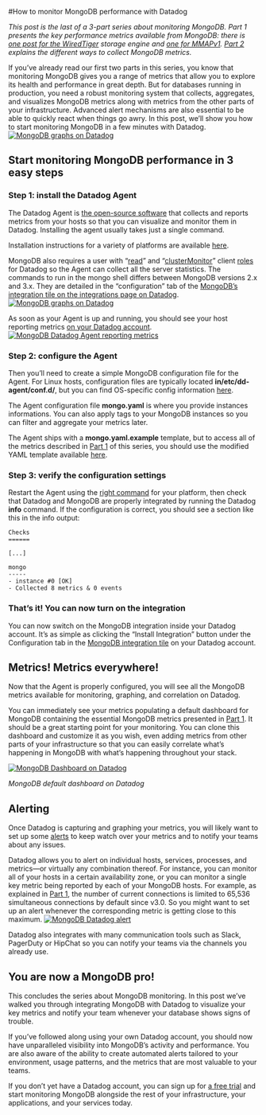 #How to monitor MongoDB performance with Datadog

*This post is the last of a 3-part series about monitoring MongoDB. Part 1 presents the key performance metrics available from MongoDB: there is [one post for the WiredTiger](https://www.datadoghq.com/blog/monitoring-mongodb-performance-metrics-wiredtiger) storage engine and [one for MMAPv1](https://www.datadoghq.com/blog/monitoring-mongodb-performance-metrics-mmap). [Part 2](https://www.datadoghq.com/blog/collecting-mongodb-metrics-and-statistics) explains the different ways to collect MongoDB metrics.*

If you’ve already read our first two parts in this series, you know that monitoring MongoDB gives you a range of metrics that allow you to explore its health and performance in great depth. But for databases running in production, you need a robust monitoring system that collects, aggregates, and visualizes MongoDB metrics along with metrics from the other parts of your infrastructure. Advanced alert mechanisms are also essential to be able to quickly react when things go awry. In this post, we’ll show you how to start monitoring MongoDB in a few minutes with Datadog.
 [![MongoDB graphs on Datadog](https://d33tyra1llx9zy.cloudfront.net/blog/images/2016-05-mongodb/1-monitor/mongodb-performance-metrics.png)](https://d33tyra1llx9zy.cloudfront.net/blog/images/2016-05-mongodb/1-monitor/mongodb-performance-metrics.png)

## Start monitoring MongoDB performance in 3 easy steps

### Step 1: install the Datadog Agent

The Datadog Agent is [the open-source software](https://github.com/DataDog/dd-agent) that collects and reports metrics from your hosts so that you can visualize and monitor them in Datadog. Installing the agent usually takes just a single command.

Installation instructions for a variety of platforms are available [here](https://app.datadoghq.com/account/settings#agent).

MongoDB also requires a user with “[read](https://docs.mongodb.com/manual/reference/built-in-roles/#read)” and “[clusterMonitor](https://docs.mongodb.com/manual/reference/built-in-roles/#clusterMonitor)” client [roles](https://docs.mongodb.com/manual/reference/built-in-roles/#database-user-roles) for Datadog so the Agent can collect all the server statistics. The commands to run in the mongo shell differs between MongoDB versions 2.x and 3.x. They are detailed in the “configuration” tab of the [MongoDB’s integration tile on the integrations page on Datadog](https://app.datadoghq.com/account/settings#integrations/mongodb).
 [![MongoDB graphs on Datadog](https://d33tyra1llx9zy.cloudfront.net/blog/images/2016-05-mongodb/3-datadog/mongodb-integration.png)](https://d33tyra1llx9zy.cloudfront.net/blog/images/2016-05-mongodb/3-datadog/mongodb-integration.png)

As soon as your Agent is up and running, you should see your host reporting metrics [on your Datadog account](https://app.datadoghq.com/infrastructure).
 [![MongoDB Datadog Agent reporting metrics](https://d33tyra1llx9zy.cloudfront.net/blog/images/2016-05-mongodb/3-datadog/mongodb-agent-setup.png)](https://d33tyra1llx9zy.cloudfront.net/blog/images/2016-05-mongodb/3-datadog/mongodb-agent-setup.png)

### Step 2: configure the Agent

Then you’ll need to create a simple MongoDB configuration file for the Agent. For Linux hosts, configuration files are typically located **in/etc/dd-agent/conf.d/**, but you can find OS-specific config information [here](http://docs.datadoghq.com/guides/basic_agent_usage/).

The Agent configuration file **mongo.yaml** is where you provide instances informations. You can also apply tags to your MongoDB instances so you can filter and aggregate your metrics later.

The Agent ships with a **mongo.yaml.example** template, but to access all of the metrics described in [Part 1](https://www.datadoghq.com/blog/monitoring-mongodb-performance-metrics-wiredtiger) of this series, you should use the modified YAML template available [here](https://github.com/DataDog/dd-agent/blob/master/conf.d/mongo.yaml.example).

### Step 3: verify the configuration settings

Restart the Agent using the [right command](http://docs.datadoghq.com/guides/basic_agent_usage/) for your platform, then check that Datadog and MongoDB are properly integrated by running the Datadog **info** command.
 If the configuration is correct, you should see a section like this in the info output:

    Checks
    ======

    [...]

    mongo
    -----
    - instance #0 [OK]
    - Collected 8 metrics & 0 events

### That’s it! You can now turn on the integration

You can now switch on the MongoDB integration inside your Datadog account. It’s as simple as clicking the “Install Integration” button under the Configuration tab in the [MongoDB integration tile](https://app.datadoghq.com/account/settings#integrations/mongodb) on your Datadog account.

## Metrics! Metrics everywhere!

Now that the Agent is properly configured, you will see all the MongoDB metrics available for monitoring, graphing, and correlation on Datadog.

You can immediately see your metrics populating a default dashboard for MongoDB containing the essential MongoDB metrics presented in [Part 1](https://www.datadoghq.com/blog/monitoring-mongodb-performance-metrics-wiredtiger). It should be a great starting point for your monitoring. You can clone this dashboard and customize it as you wish, even adding metrics from other parts of your infrastructure so that you can easily correlate what’s happening in MongoDB with what’s happening throughout your stack.

[![MongoDB Dashboard on Datadog](https://d33tyra1llx9zy.cloudfront.net/blog/images/2016-05-mongodb/1-monitor/new-datadog-mongodb-dashboard.png)](https://d33tyra1llx9zy.cloudfront.net/blog/images/2016-05-mongodb/1-monitor/new-datadog-mongodb-dashboard.png)

*MongoDB default dashboard on Datadog*

## Alerting

Once Datadog is capturing and graphing your metrics, you will likely want to set up some [alerts](https://www.datadoghq.com/blog/monitoring-101-alerting/) to keep watch over your metrics and to notify your teams about any issues.

Datadog allows you to alert on individual hosts, services, processes, and metrics—or virtually any combination thereof. For instance, you can monitor all of your hosts in a certain availability zone, or you can monitor a single key metric being reported by each of your MongoDB hosts.
 For example, as explained in [Part 1](https://www.datadoghq.com/blog/monitoring-mongodb-performance-metrics-wiredtiger), the number of current connections is limited to 65,536 simultaneous connections by default since v3.0. So you might want to set up an alert whenever the corresponding metric is getting close to this maximum.
 [![MongoDB Datadog alert](https://d33tyra1llx9zy.cloudfront.net/blog/images/2016-05-mongodb/3-datadog/mongodb-datadog-alert.png)](https://d33tyra1llx9zy.cloudfront.net/blog/images/2016-05-mongodb/3-datadog/mongodb-datadog-alert.png)

Datadog also integrates with many communication tools such as Slack, PagerDuty or HipChat so you can notify your teams via the channels you already use.

## You are now a MongoDB pro!

This concludes the series about MongoDB monitoring. In this post we’ve walked you through integrating MongoDB with Datadog to visualize your key metrics and notify your team whenever your database shows signs of trouble.

If you’ve followed along using your own Datadog account, you should now have unparalleled visibility into MongoDB’s activity and performance. You are also aware of the ability to create automated alerts tailored to your environment, usage patterns, and the metrics that are most valuable to your teams.

If you don’t yet have a Datadog account, you can sign up for [a free trial](https://app.datadoghq.com/signup) and start monitoring MongoDB alongside the rest of your infrastructure, your applications, and your services today.
